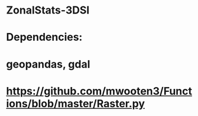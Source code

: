 # ZonalStats-3DSI

# Dependencies:
# geopandas, gdal
# https://github.com/mwooten3/Functions/blob/master/Raster.py
